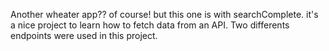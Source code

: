 Another wheater app?? of course! but this one is with searchComplete. it's a nice project to learn how to fetch data from an API. Two differents endpoints were used in this project.  